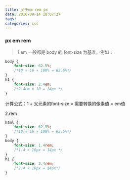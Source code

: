 ```yaml
---
title: 关于em rem px
date: 2016-09-14 18:07:27
tags:
categories: css
---
```


### px em rem
> 1.em
一般都是 body 的 font-size 为基准，例如：
```css
body {
    font-size: 62.5%;
    /*10 ÷ 16 × 100% = 62.5%*/
}
h1 {
    font-size: 2.4em;
    /*2.4em × 10 = 24px */
}
```
计算公式：1 ÷ 父元素的font-size × 需要转换的像素值 = em值

2.rem
```css
html {
    font-size: 62.5%;
    /*10 ÷ 16 × 100% = 62.5%*/
}
body {
    font-size: 1.4rem;
    /*1.4 × 10px = 14px */
}
h1 {
    font-size: 2.4rem;
    /*2.4 × 10px = 24px*/
}
```
